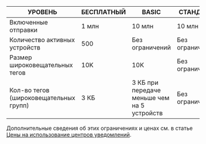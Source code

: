 
| УРОВЕНЬ | БЕСПЛАТНЫЙ | BASIC | СТАНДАРТ |
|----|----|----|----|
| Включенные отправки | 1 млн | 10 млн | 10 млн |
| Количество активных устройств | 500 | Без ограничений | Без ограничений |
| Размер широковещательных тегов | 10K | 10K | Без ограничений |
| Кол-во тегов (широковещательных групп) | 3 КБ | 3 КБ при передаче меньше чем на 5 устройств | Без ограничений |

Дополнительные сведения об этих ограничениях и ценах см. в статье [Цены на использование центров уведомлений](http://azure.microsoft.com/pricing/details/notification-hubs/).

<!---HONumber=August15_HO9-->